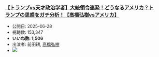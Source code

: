 ### [【トランプvs天才政治学者】大統領令連発！どうなるアメリカ？トランプの思惑をガチ分析！【高橋弘樹vsアメリカ】](https://www.youtube.com/watch?v=kvKvHxA3Ivk)
-   公開日: 2025-06-28
-   視聴数: 153,347
-   **いいね数: 1,506**
-   出演者: 前田耕, [高橋弘樹](/rehacq_fan/people/高橋弘樹 "wikilink")
- [![](https://img.youtube.com/vi/kvKvHxA3Ivk/hqdefault.jpg)](https://www.youtube.com/watch?v=kvKvHxA3Ivk)
